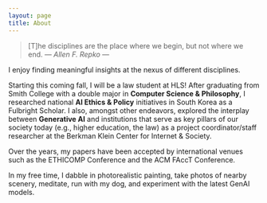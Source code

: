 ```yaml
---
layout: page
title: About
---
```


> [T]he disciplines are the place where we begin, but not where we end.  <cite>― Allen F. Repko ―</cite>

I enjoy finding meaningful insights at the nexus of different disciplines. 

Starting this coming fall, I will be a law student at HLS! After graduating from Smith College with a double major in **Computer Science & Philosophy**, I researched national **AI Ethics & Policy** initiatives in South Korea as a Fulbright Scholar. I also, amongst other endeavors, explored the interplay between **Generative AI** and institutions that serve as key pillars of our society today (e.g., higher education, the law) as a project coordinator/staff researcher at the Berkman Klein Center for Internet & Society.

Over the years, my papers have been accepted by international venues such as the ETHICOMP Conference and the ACM FAccT Conference.

In my free time, I dabble in photorealistic painting, take photos of nearby scenery, meditate, run with my dog, and experiment with the latest GenAI models.





